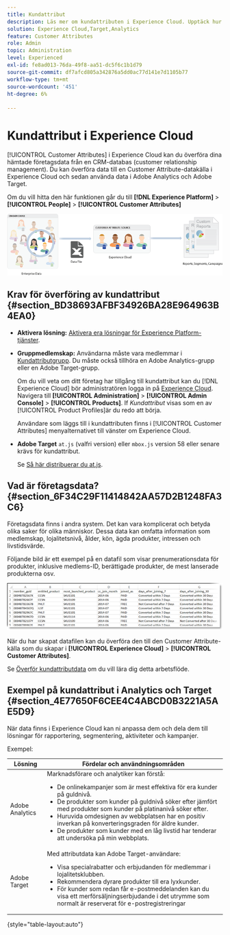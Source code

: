 ```yaml
---
title: Kundattribut
description: Läs mer om kundattributen i Experience Cloud. Upptäck hur du överför data från Customer Attribute för användning i Adobe Analytics och Adobe Target.
solution: Experience Cloud,Target,Analytics
feature: Customer Attributes
role: Admin
topic: Administration
level: Experienced
exl-id: fe8ad013-76da-49f8-aa51-dc5f6c1b1d79
source-git-commit: df7afcd805a342876a5dd0ac77d141e7d1105b77
workflow-type: tm+mt
source-wordcount: '451'
ht-degree: 6%

---
```


# Kundattribut i Experience Cloud

[!UICONTROL Customer Attributes] i Experience Cloud kan du överföra dina hämtade företagsdata från en CRM-databas (customer relationship management). Du kan överföra data till en Customer Attribute-datakälla i Experience Cloud och sedan använda data i Adobe Analytics och Adobe Target.

Om du vill hitta den här funktionen går du till **[!DNL Experience Platform]** > **[!UICONTROL People]** > **[!UICONTROL Customer Attributes]**

![Översikt över kundattribut](assets/custom_reports.png)

## Krav för överföring av kundattribut {#section_BD38693AFBF34926BA28E964963B4EA0}

* **Aktivera lösning:** [Aktivera era lösningar för Experience Platform-tjänster](core-services.md#concept_07ED1D5C64234E77976E6D572E78FB9C).

* **Gruppmedlemskap:** Användarna måste vara medlemmar i [Kundattributgrupp](admin-getting-started.md#task_3295A85536BF48899A1AB40D207E77E9). Du måste också tillhöra en Adobe Analytics-grupp eller en Adobe Target-grupp.

   Om du vill veta om ditt företag har tillgång till kundattribut kan du [!DNL Experience Cloud] bör administratören logga in på [Experience Cloud](https://experience.adobe.com). Navigera till **[!UICONTROL Administration]** > **[!UICONTROL Admin Console]** > **[!UICONTROL Products]**. If *Kundattribut* visas som en av [!UICONTROL Product Profiles]är du redo att börja.

   Användare som läggs till i kundattributen finns i [!UICONTROL Customer Attributes] menyalternativet till vänster om Experience Cloud.

* **Adobe Target** `at.js` (valfri version) eller `mbox.js` version 58 eller senare krävs för kundattribut.

   Se [Så här distribuerar du at.js](https://experienceleague.adobe.com/docs/target-dev/developer/client-side/overview.html?lang=en).

## Vad är företagsdata? {#section_6F34C29F11414842AA57D2B1248FA3C6}

Företagsdata finns i andra system. Det kan vara komplicerat och betyda olika saker för olika människor. Dessa data kan omfatta information som medlemskap, lojalitetsnivå, ålder, kön, ägda produkter, intressen och livstidsvärde.

Följande bild är ett exempel på en datafil som visar prenumerationsdata för produkter, inklusive medlems-ID, berättigade produkter, de mest lanserade produkterna osv.

![Vad är företagsdata?](assets/01_crs_usecase.png)

När du har skapat datafilen kan du överföra den till den Customer Attribute-källa som du skapar i **[!UICONTROL Experience Cloud]** > **[!UICONTROL Customer Attributes]**.

Se [Överför kundattributdata](t-crs-usecase.md#task_BCC327B2A0EF4A1BBB2934013AB92B78) om du vill lära dig detta arbetsflöde.

## Exempel på kundattribut i Analytics och Target {#section_4E77650F6CEE4C4ABCD0B3221A5AE5D9}

När data finns i Experience Cloud kan ni anpassa dem och dela dem till lösningar för rapportering, segmentering, aktiviteter och kampanjer.

Exempel:

| Lösning | Fördelar och användningsområden |
|--- |--- |
| Adobe Analytics | Marknadsförare och analytiker kan förstå:<ul><li>De onlinekampanjer som är mest effektiva för era kunder på guldnivå.</li><li>De produkter som kunder på guldnivå söker efter jämfört med produkter som kunder på platinanivå söker efter.</li><li>Huruvida omdesignen av webbplatsen har en positiv inverkan på konverteringsgraden för äldre kunder.</li><li>De produkter som kunder med en låg livstid har tenderar att undersöka på min webbplats.</li></ul> |
| Adobe Target | Med attributdata kan Adobe Target-användare:<ul><li>Visa specialrabatter och erbjudanden för medlemmar i lojalitetsklubben.</li><li>Rekommendera dyrare produkter till era lyxkunder.</li><li>För kunder som redan får e-postmeddelanden kan du visa ett merförsäljningserbjudande i det utrymme som normalt är reserverat för e-postregistreringar</li></ul> |

{style="table-layout:auto"}
